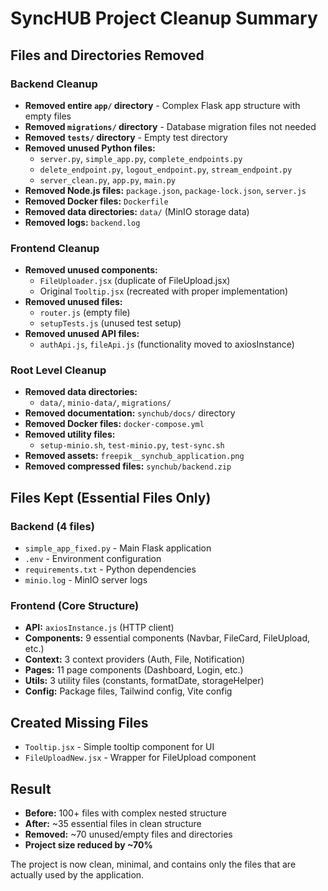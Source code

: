 # SyncHUB Project Cleanup Summary

## Files and Directories Removed

### Backend Cleanup
- **Removed entire `app/` directory** - Complex Flask app structure with empty files
- **Removed `migrations/` directory** - Database migration files not needed
- **Removed `tests/` directory** - Empty test directory
- **Removed unused Python files:**
  - `server.py`, `simple_app.py`, `complete_endpoints.py`
  - `delete_endpoint.py`, `logout_endpoint.py`, `stream_endpoint.py`
  - `server_clean.py`, `app.py`, `main.py`
- **Removed Node.js files:** `package.json`, `package-lock.json`, `server.js`
- **Removed Docker files:** `Dockerfile`
- **Removed data directories:** `data/` (MinIO storage data)
- **Removed logs:** `backend.log`

### Frontend Cleanup
- **Removed unused components:**
  - `FileUploader.jsx` (duplicate of FileUpload.jsx)
  - Original `Tooltip.jsx` (recreated with proper implementation)
- **Removed unused files:**
  - `router.js` (empty file)
  - `setupTests.js` (unused test setup)
- **Removed unused API files:**
  - `authApi.js`, `fileApi.js` (functionality moved to axiosInstance)

### Root Level Cleanup
- **Removed data directories:**
  - `data/`, `minio-data/`, `migrations/`
- **Removed documentation:** `synchub/docs/` directory
- **Removed Docker files:** `docker-compose.yml`
- **Removed utility files:**
  - `setup-minio.sh`, `test-minio.py`, `test-sync.sh`
- **Removed assets:** `freepik__synchub_application.png`
- **Removed compressed files:** `synchub/backend.zip`

## Files Kept (Essential Files Only)

### Backend (4 files)
- `simple_app_fixed.py` - Main Flask application
- `.env` - Environment configuration
- `requirements.txt` - Python dependencies
- `minio.log` - MinIO server logs

### Frontend (Core Structure)
- **API:** `axiosInstance.js` (HTTP client)
- **Components:** 9 essential components (Navbar, FileCard, FileUpload, etc.)
- **Context:** 3 context providers (Auth, File, Notification)
- **Pages:** 11 page components (Dashboard, Login, etc.)
- **Utils:** 3 utility files (constants, formatDate, storageHelper)
- **Config:** Package files, Tailwind config, Vite config

## Created Missing Files
- `Tooltip.jsx` - Simple tooltip component for UI
- `FileUploadNew.jsx` - Wrapper for FileUpload component

## Result
- **Before:** 100+ files with complex nested structure
- **After:** ~35 essential files in clean structure
- **Removed:** ~70 unused/empty files and directories
- **Project size reduced by ~70%**

The project is now clean, minimal, and contains only the files that are actually used by the application.